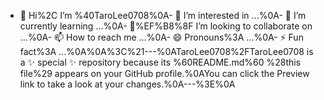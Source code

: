 - 👋 Hi%2C I’m %40TaroLee0708%0A- 👀 I’m interested in ...%0A- 🌱 I’m currently learning ...%0A- 💞%EF%B8%8F I’m looking to collaborate on ...%0A- 📫 How to reach me ...%0A- 😄 Pronouns%3A ...%0A- ⚡ Fun fact%3A ...%0A%0A%3C%21---%0ATaroLee0708%2FTaroLee0708 is a ✨ special ✨ repository because its %60README.md%60 %28this file%29 appears on your GitHub profile.%0AYou can click the Preview link to take a look at your changes.%0A---%3E%0A

